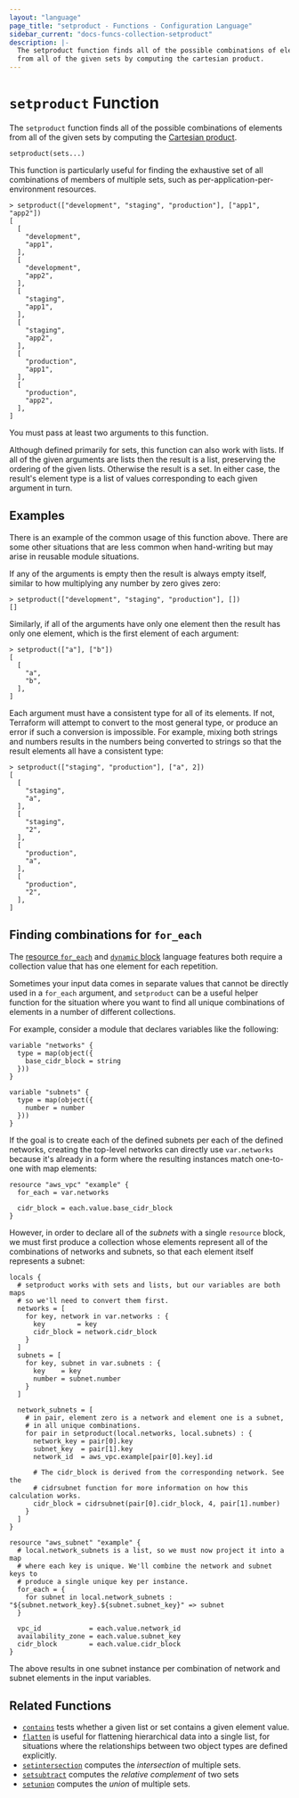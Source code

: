 ```yaml
---
layout: "language"
page_title: "setproduct - Functions - Configuration Language"
sidebar_current: "docs-funcs-collection-setproduct"
description: |-
  The setproduct function finds all of the possible combinations of elements
  from all of the given sets by computing the cartesian product.
---
```


# `setproduct` Function

The `setproduct` function finds all of the possible combinations of elements
from all of the given sets by computing the
[Cartesian product](https://en.wikipedia.org/wiki/Cartesian_product).

```hcl
setproduct(sets...)
```

This function is particularly useful for finding the exhaustive set of all
combinations of members of multiple sets, such as per-application-per-environment
resources.

```
> setproduct(["development", "staging", "production"], ["app1", "app2"])
[
  [
    "development",
    "app1",
  ],
  [
    "development",
    "app2",
  ],
  [
    "staging",
    "app1",
  ],
  [
    "staging",
    "app2",
  ],
  [
    "production",
    "app1",
  ],
  [
    "production",
    "app2",
  ],
]
```

You must pass at least two arguments to this function.

Although defined primarily for sets, this function can also work with lists.
If all of the given arguments are lists then the result is a list, preserving
the ordering of the given lists. Otherwise the result is a set. In either case,
the result's element type is a list of values corresponding to each given
argument in turn.

## Examples

There is an example of the common usage of this function above. There are some
other situations that are less common when hand-writing but may arise in
reusable module situations.

If any of the arguments is empty then the result is always empty itself,
similar to how multiplying any number by zero gives zero:

```
> setproduct(["development", "staging", "production"], [])
[]
```

Similarly, if all of the arguments have only one element then the result has
only one element, which is the first element of each argument:

```
> setproduct(["a"], ["b"])
[
  [
    "a",
    "b",
  ],
]
```

Each argument must have a consistent type for all of its elements. If not,
Terraform will attempt to convert to the most general type, or produce an
error if such a conversion is impossible. For example, mixing both strings and
numbers results in the numbers being converted to strings so that the result
elements all have a consistent type:

```
> setproduct(["staging", "production"], ["a", 2])
[
  [
    "staging",
    "a",
  ],
  [
    "staging",
    "2",
  ],
  [
    "production",
    "a",
  ],
  [
    "production",
    "2",
  ],
]
```

## Finding combinations for `for_each`

The
[resource `for_each`](/docs/language/meta-arguments/for_each.html)
and
[`dynamic` block](/docs/language/expressions/dynamic-blocks.html)
language features both require a collection value that has one element for
each repetition.

Sometimes your input data comes in separate values that cannot be directly
used in a `for_each` argument, and `setproduct` can be a useful helper function
for the situation where you want to find all unique combinations of elements in
a number of different collections.

For example, consider a module that declares variables like the following:

```hcl
variable "networks" {
  type = map(object({
    base_cidr_block = string
  }))
}

variable "subnets" {
  type = map(object({
    number = number
  }))
}
```

If the goal is to create each of the defined subnets per each of the defined
networks, creating the top-level networks can directly use `var.networks`
because it's already in a form where the resulting instances match one-to-one
with map elements:

```hcl
resource "aws_vpc" "example" {
  for_each = var.networks

  cidr_block = each.value.base_cidr_block
}
```

However, in order to declare all of the _subnets_ with a single `resource`
block, we must first produce a collection whose elements represent all of
the combinations of networks and subnets, so that each element itself
represents a subnet:

```hcl
locals {
  # setproduct works with sets and lists, but our variables are both maps
  # so we'll need to convert them first.
  networks = [
    for key, network in var.networks : {
      key        = key
      cidr_block = network.cidr_block
    }
  ]
  subnets = [
    for key, subnet in var.subnets : {
      key    = key
      number = subnet.number
    }
  ]

  network_subnets = [
    # in pair, element zero is a network and element one is a subnet,
    # in all unique combinations.
    for pair in setproduct(local.networks, local.subnets) : {
      network_key = pair[0].key
      subnet_key  = pair[1].key
      network_id  = aws_vpc.example[pair[0].key].id

      # The cidr_block is derived from the corresponding network. See the
      # cidrsubnet function for more information on how this calculation works.
      cidr_block = cidrsubnet(pair[0].cidr_block, 4, pair[1].number)
    }
  ]
}

resource "aws_subnet" "example" {
  # local.network_subnets is a list, so we must now project it into a map
  # where each key is unique. We'll combine the network and subnet keys to
  # produce a single unique key per instance.
  for_each = {
    for subnet in local.network_subnets : "${subnet.network_key}.${subnet.subnet_key}" => subnet
  }

  vpc_id            = each.value.network_id
  availability_zone = each.value.subnet_key
  cidr_block        = each.value.cidr_block
}
```

The above results in one subnet instance per combination of network and subnet
elements in the input variables.

## Related Functions

- [`contains`](./contains.html) tests whether a given list or set contains
  a given element value.
- [`flatten`](./flatten.html) is useful for flattening hierarchical data
  into a single list, for situations where the relationships between two
  object types are defined explicitly.
- [`setintersection`](./setintersection.html) computes the _intersection_ of
  multiple sets.
- [`setsubtract`](./setsubtract.html) computes the _relative complement_ of two sets
- [`setunion`](./setunion.html) computes the _union_ of multiple
  sets.
